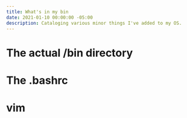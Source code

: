 ```yaml
---
title: What's in my bin
date: 2021-01-10 00:00:00 -05:00
description: Cataloging various minor things I've added to my OS.
---
```


# The actual /bin directory

# The .bashrc

# vim
